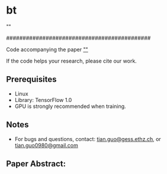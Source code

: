 # bt

""

############################################

Code accompanying the paper [""](https://arxiv.org/abs/...)

If the code helps your research, please cite our work.


    
## Prerequisites

- Linux
- Library: TensorFlow 1.0
- GPU is strongly recommended when training.

## Notes

- For bugs and questions, contact: tian.guo@gess.ethz.ch, or tian.guo0980@gmail.com

## Paper Abstract:

